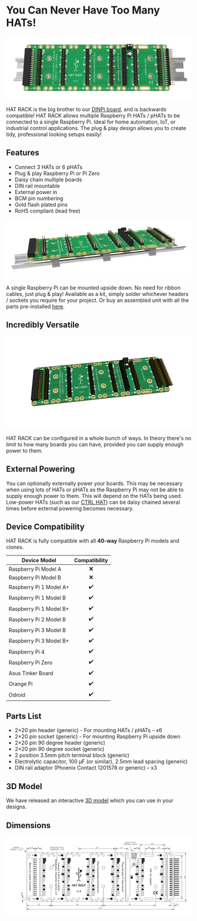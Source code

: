 # You Can Never Have Too Many HATs!

![HAT RACK](/img/hat-rack.gif)

HAT RACK is the big brother to our [DINPi board](https://github.com/plasmadancom/DINPi), and is backwards compatible! HAT RACK allows multiple Raspberry Pi HATs / pHATs to be connected to a single Raspberry Pi. Ideal for home automation, IoT, or industrial control applications. The plug & play design allows you to create tidy, professional looking setups easily!

## Features
* Connect 3 HATs or 6 pHATs
* Plug & play Raspberry Pi or Pi Zero
* Daisy chain multiple boards
* DIN rail mountable
* External power in
* BCM pin numbering
* Gold flash plated pins
* RoHS compliant (lead free)

![HAT RACK DIN Rail](/img/hat-rack-din-rail.gif)

A single Raspberry Pi can be mounted upside down. No need for ribbon cables, just plug & play! Available as a kit, simply solder whichever headers / sockets you require for your project. Or buy an assembled unit with all the parts pre-installed [here](https://plasmadan.com/hatrack).

## Incredibly Versatile

![HAT RACK Animated](/img/hat-rack-animated.gif)

HAT RACK can be configured in a whole bunch of ways. In theory there's no limit to how many boards you can have, provided you can supply enough power to them.

## External Powering

You can optionally externally power your boards. This may be necessary when using lots of HATs or pHATs as the Raspberry Pi may not be able to supply enough power to them. This will depend on the HATs being used. Low-power HATs (such as our [CTRL HAT](https://plasmadan.com/ctrlhat)) can be daisy chained several times before external powering becomes necessary.

## Device Compatibility

HAT RACK is fully compatible with all **40-way** Raspberry Pi models and clones.

| Device Model | Compatibility |
| --- | :---: |
| Raspberry Pi Model A | &#x274c; |
| Raspberry Pi Model B | &#x274c; |
| Raspberry Pi 1 Model A+ | &#x2714;&#xFE0F; |
| Raspberry Pi 1 Model B | &#x2714;&#xFE0F; |
| Raspberry Pi 1 Model B+ | &#x2714;&#xFE0F; |
| Raspberry Pi 2 Model B | &#x2714;&#xFE0F; |
| Raspberry Pi 3 Model B | &#x2714;&#xFE0F; |
| Raspberry Pi 3 Model B+ | &#x2714;&#xFE0F; |
| Raspberry Pi 4 | &#x2714;&#xFE0F; |
| Raspberry Pi Zero | &#x2714;&#xFE0F; |
| Asus Tinker Board | &#x2714;&#xFE0F; |
| Orange Pi | &#x2714;&#xFE0F; |
| Odroid | &#x2714;&#xFE0F; |

## Parts List
* 2×20 pin header (generic) - For mounting HATs / pHATs – x6
* 2×20 pin socket (generic) - For mounting Raspberry Pi upside down
* 2×20 pin 90 degree header (generic)
* 2×20 pin 90 degree socket (generic)
* 2 position 3.5mm pitch terminal block (generic)
* Electrolytic capacitor, 100 µF (or similar), 2.5mm lead spacing (generic)
* DIN rail adaptor (Phoenix Contact 1201578 or generic) – x3

## 3D Model

We have released an interactive [3D model](https://grabcad.com/library/hat-rack-1) which you can use in your designs.

## Dimensions

<p align="center">
    <a href="https://raw.githubusercontent.com/plasmadancom/HAT-RACK/master/img/hat-rack-dimensions.gif">
        <img alt="Mechanical Drawing" src="/img/hat-rack-dimensions.gif">
    </a>
</p>